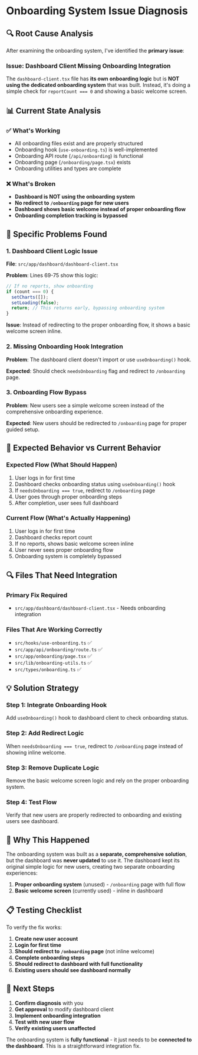 # Onboarding System Issue Diagnosis

## 🔍 **Root Cause Analysis**

After examining the onboarding system, I've identified the **primary issue**:

### **Issue: Dashboard Client Missing Onboarding Integration**

The `dashboard-client.tsx` file has **its own onboarding logic** but is **NOT using the dedicated onboarding system** that was built. Instead, it's doing a simple check for `reportCount === 0` and showing a basic welcome screen.

## 📊 **Current State Analysis**

### ✅ **What's Working**
- All onboarding files exist and are properly structured
- Onboarding hook (`use-onboarding.ts`) is well-implemented
- Onboarding API route (`/api/onboarding`) is functional
- Onboarding page (`/onboarding/page.tsx`) exists
- Onboarding utilities and types are complete

### ❌ **What's Broken**
- **Dashboard is NOT using the onboarding system**
- **No redirect to `/onboarding` page for new users**
- **Dashboard shows basic welcome instead of proper onboarding flow**
- **Onboarding completion tracking is bypassed**

## 🔧 **Specific Problems Found**

### 1. **Dashboard Client Logic Issue**
**File**: `src/app/dashboard/dashboard-client.tsx`

**Problem**: Lines 69-75 show this logic:
```typescript
// If no reports, show onboarding
if (count === 0) {
  setCharts([]);
  setLoading(false);
  return; // This returns early, bypassing onboarding system
}
```

**Issue**: Instead of redirecting to the proper onboarding flow, it shows a basic welcome screen inline.

### 2. **Missing Onboarding Hook Integration**
**Problem**: The dashboard client doesn't import or use `useOnboarding()` hook.

**Expected**: Should check `needsOnboarding` flag and redirect to `/onboarding` page.

### 3. **Onboarding Flow Bypass**
**Problem**: New users see a simple welcome screen instead of the comprehensive onboarding experience.

**Expected**: New users should be redirected to `/onboarding` page for proper guided setup.

## 🎯 **Expected Behavior vs Current Behavior**

### **Expected Flow (What Should Happen)**
1. User logs in for first time
2. Dashboard checks onboarding status using `useOnboarding()` hook
3. If `needsOnboarding === true`, redirect to `/onboarding` page
4. User goes through proper onboarding steps
5. After completion, user sees full dashboard

### **Current Flow (What's Actually Happening)**
1. User logs in for first time
2. Dashboard checks report count
3. If no reports, shows basic welcome screen inline
4. User never sees proper onboarding flow
5. Onboarding system is completely bypassed

## 🔍 **Files That Need Integration**

### **Primary Fix Required**
- `src/app/dashboard/dashboard-client.tsx` - Needs onboarding integration

### **Files That Are Working Correctly**
- `src/hooks/use-onboarding.ts` ✅
- `src/app/api/onboarding/route.ts` ✅
- `src/app/onboarding/page.tsx` ✅
- `src/lib/onboarding-utils.ts` ✅
- `src/types/onboarding.ts` ✅

## 💡 **Solution Strategy**

### **Step 1: Integrate Onboarding Hook**
Add `useOnboarding()` hook to dashboard client to check onboarding status.

### **Step 2: Add Redirect Logic**
When `needsOnboarding === true`, redirect to `/onboarding` page instead of showing inline welcome.

### **Step 3: Remove Duplicate Logic**
Remove the basic welcome screen logic and rely on the proper onboarding system.

### **Step 4: Test Flow**
Verify that new users are properly redirected to onboarding and existing users see dashboard.

## 🚨 **Why This Happened**

The onboarding system was built as a **separate, comprehensive solution**, but the dashboard was **never updated** to use it. The dashboard kept its original simple logic for new users, creating two separate onboarding experiences:

1. **Proper onboarding system** (unused) - `/onboarding` page with full flow
2. **Basic welcome screen** (currently used) - inline in dashboard

## 📋 **Testing Checklist**

To verify the fix works:

1. **Create new user account**
2. **Login for first time**
3. **Should redirect to `/onboarding` page** (not inline welcome)
4. **Complete onboarding steps**
5. **Should redirect to dashboard with full functionality**
6. **Existing users should see dashboard normally**

## 🎯 **Next Steps**

1. **Confirm diagnosis** with you
2. **Get approval** to modify dashboard client
3. **Implement onboarding integration**
4. **Test with new user flow**
5. **Verify existing users unaffected**

The onboarding system is **fully functional** - it just needs to be **connected to the dashboard**. This is a straightforward integration fix.